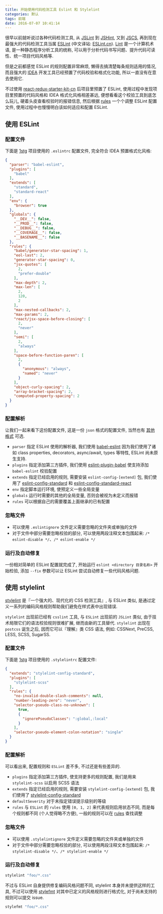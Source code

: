 ```yaml
---
title: 开始使用代码检测工具 Eslint 和 Stylelint
categories: 默认
tags: 前端
date: 2016-07-07 10:41:14
---
```


很早以前就听说过各种代码检测工具, 从 [JSLint](http://www.jslint.com/) 到 [JSHint](http://jshint.com/), 又到 [JSCS](http://jscs.info/), 再到现在最强大的代码检测工具当属 [ESLint](http://eslint.org/) (中文译站: [ESLint.cn](http://eslint.cn/)). [Lint](https://zh.wikipedia.org/wiki/Lint) 是一个计算机术语, 是一种静态程序分析工具的统称, 可以用于分析代码书写问题、提升代码可读性、统一项目代码风格等.

但是之前都感觉 ESLint 的规则配置非常麻烦, 懒得去搞清楚每条规则适用的情况, 而且强大的 [IDEA](https://www.jetbrains.com/idea/) 开发工具已经预置了代码校验和格式化功能, 所以一直没有在意去使用它.

<!--more-->

不过使用 [react-redux-starter-kit-cn](https://github.com/JounQin/react-redux-starter-kit-cn) 后项目里预置了 ESLint, 使用过程中发现项目里预置的代码风格和 IDEA 格式化风格相差甚远, 便想看看这个校验工具到底怎么玩儿, 硬着头皮查看校验时的报错信息, 然后根据 [rules](http://eslint.org/docs/rules/) 一个个调整 ESLint 配置文件, 使用过程中也慢慢明白该如何适应和配置 ESLint.

## 使用 ESLint

### 配置文件

下面是 [1stg](https://github.com/JounQin/1stg) 项目使用的 `.eslintrc` 配置文件, 完全符合 IDEA 预置格式化风格:

``` json
{
  "parser": "babel-eslint",
  "plugins": [
    "babel"
  ],
  "extends": [
    "standard",
    "standard-react"
  ],
  "env": {
    "browser": true
  },
  "globals": {
    "__DEV__": false,
    "__PROD__": false,
    "__DEBUG__": false,
    "__COVERAGE__": false,
    "__BASENAME__": false
  },
  "rules": {
    "babel/generator-star-spacing": 1,
    "eol-last": 2,
    "generator-star-spacing": 0,
    "jsx-quotes": [
      2,
      "prefer-double"
    ],
    "max-depth": 2,
    "max-len": [
      2,
      120,
      2
    ],
    "max-nested-callbacks": 2,
    "max-params": 2,
    "react/jsx-space-before-closing": [
      2,
      "never"
    ],
    "semi": [
      2,
      "always"
    ],
    "space-before-function-paren": [
      2,
      {
        "anonymous": "always",
        "named": "never"
      }
    ],
    "object-curly-spacing": 2,
    "array-bracket-spacing": 2,
    "computed-property-spacing": 2
  }
}
```

### 配置解析

让我们一起来看下这份配置文件, 这是一份 `json` 格式的配置文件, 当然也有 [其他格式](http://eslint.cn/docs/user-guide/configuring#configuration-file-formats) 可选.

* `parser` 指定 ESLint 使用的解析器, 我们使用 [babel-eslint](https://github.com/babel/babel-eslint) 因为我们使用了诸如 class properties, decorators, async/await, types 等特性, ESLint 尚未原生支持.
* `plugins` 指定添加第三方插件, 我们使用 [eslint-plugin-babel](https://github.com/babel/eslint-plugin-babel) 使支持添加 `babel-eslint` 校验配置
* `extends` 指定已经启用的规则, 需要安装 `eslint-config-[extend]` 包, 我们使用了 [eslint-config-standard](https://github.com/feross/eslint-config-standard) 和 [eslint-config-standard-react](https://github.com/feross/eslint-config-standard-react)
* `env` 指定脚本运行环境, 使预定义一些全局变量
* `globals` 运行时需要的其他的全局变量, 否则会被视为未定义而报错
* `rules` 可以根据自己的需要覆盖上面继承的已有配置

### 忽略文件

* 可以使用 `.eslintignore` 文件定义需要忽略的文件夹或单独的文件
* 对于文件中部分需要忽略校验的部分, 可以使用两段注释文本包围起来: `/* eslint-disable */`、`/* eslint-enable */`

### 运行及自动修复

一份相对简单的 ESLint 配置就完成了, 开始运行 `eslint <directory 目录名称>` 开始检验, 添加 `--fix` 参数可以让 ESLint 尝试自动修复一些代码风格问题.

## 使用 stylelint

[stylelint](http://stylelint.io/) 是『一个强大的、现代化的 CSS 检测工具』, 与 ESLint 类似, 是通过定义一系列的编码风格规则帮助我们避免在样式表中出现错误.

`stylelint` 出现前已经有 `csslint` 工具, 与 `ESLint` 出现前的 `JSLint` 类似, 由于技术局限它们的语法校验规则很难扩展, 继而由新的工具替代. `stylelint` 出现在 `postcss` 诞生之后, 因而它可以『理解』类 CSS 语法, 例如: CSSNext, PreCSS, LESS, SCSS, SugarSS.

### 配置文件

下面是 [1stg](https://github.com/JounQin/1stg) 项目使用的 `.stylelintrc` 配置文件:

``` json
{
  "extends": "stylelint-config-standard",
  "plugins": [
    "stylelint-scss"
  ],
  "rules": {
    "no-invalid-double-slash-comments": null,
    "number-leading-zero": "never",
    "selector-pseudo-class-no-unknown": [
      true,
      {
        "ignorePseudoClasses": ":global,:local"
      }
    ],
    "selector-pseudo-element-colon-notation": "single"
  }
}

```

### 配置解析

可以看出来, 配置规则和 `ESLint` 差不多, 不过还是有些差异的.

* `plugins` 指定添加第三方插件, 使支持更多的规则配置, 我们是用来 `stylelint-scss` 以启用 SCSS 语法
* `extends` 指定已经启用的规则, 需要安装 `stylelint-config-[extend]` 包, 我们使用了 [stylelint-config-standard](https://github.com/stylelint/stylelint-config-standard)
* `defaultSeverity` 对于未指定错误提示级别的等级
* `rules` 与 `ESLint` 的 `rules` 使用 `[0, 1, 2]` 来代表规则启用状态不同, 而是每个规则都不同 (个人觉得略不方便), 一般的规则可以在 [rules](http://stylelint.io/user-guide/rules/) 查找调整

### 忽略文件

* 可以使用 `.stylelintignore` 文件定义需要忽略的文件夹或单独的文件
* 对于文件中部分需要忽略校验的部分, 可以使用两段注释文本包围起来: `/* stylelint-disable */`、`/* stylelint-enable */`

### 运行及自动修复

``` bash
stylelint "foo/*.css"
```

不过与 ESLint 自身提供修复编码风格问题不同, stylelint 本身并未提供这样的工具, 不过可以使用 [stylefmt](https://github.com/morishitter/stylefmt) 对其中已定义的风格规则进行格式化, 对于尚未支持的规则可以提交 issue.

``` bash
stylefmt "foo/*.css"
```
